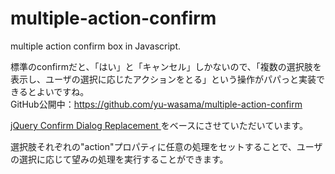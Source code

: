 multiple-action-confirm
=======================

multiple action confirm box in Javascript.


標準のconfirmだと、「はい」と「キャンセル」しかないので、「複数の選択肢を表示し、ユーザの選択に応じたアクションをとる」という操作がパパっと実装できるとよいですね。  
GitHub公開中：https://github.com/yu-wasama/multiple-action-confirm

[ jQuery Confirm Dialog Replacement ](http://tutorialzine.com/2010/12/better-confirm-box-jquery-css3/ " jQuery Confirm Dialog Replacement")をベースにさせていただいています。

選択肢それぞれの"action"プロパティに任意の処理をセットすることで、ユーザの選択に応じて望みの処理を実行することができます。
